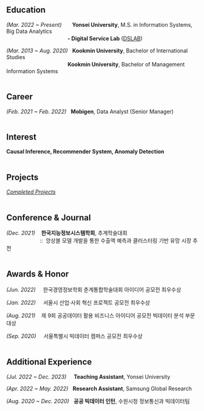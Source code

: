 
## Education
*(Mar. 2022 ~ Present)*&nbsp;&nbsp;&nbsp;&nbsp;&nbsp;&nbsp;&nbsp;**Yonsei University**, M.S. in Information Systems, Big Data Analytics <br>
　　　　　　　　　      &nbsp;&nbsp;&nbsp;&nbsp;&nbsp;&nbsp;&nbsp;&nbsp;**- Digital Service Lab** ([DSLAB](https://gsiyonsei.wixsite.com/dslab))


*(Mar. 2013 ~ Aug. 2020)*&nbsp;&nbsp;&nbsp;**Kookmin University**, Bachelor of International Studies  <br>
　　　　　　　　　      &nbsp;&nbsp;&nbsp;&nbsp;&nbsp;&nbsp;&nbsp;&nbsp;**Kookmin University**, Bachelor of Management Information Systems
</br>
</br>

## Career

*(Feb. 2021 ~ Feb. 2022)*&nbsp;&nbsp;&nbsp;**Mobigen**, Data Analyst (Senior Manager)
</br>
</br>

## Interest

**Causal Inference, Recommender System, Anomaly Detection**
</br>
</br>

## Projects
[*Completed Projects*](https://github.com/juunho/Completed_Projects)
</br>
</br>

## Conference & Journal

*(Dec. 2021)*&nbsp;&nbsp;&nbsp; **한국지능정보시스템학회**, 추계학술대회 <br>
　　　　　　&nbsp;::&nbsp;&nbsp;앙상블 모델 개발을 통한 수출액 예측과 클러스터링 기반 유망 시장 추천
</br>
</br>

## Awards & Honor
*(Jun. 2022)*&nbsp;&nbsp;&nbsp;&nbsp; 한국경영정보학회 춘계통합학술대회 아이디어 공모전 최우수상 

*(Jan. 2022)*&nbsp;&nbsp;&nbsp;&nbsp; 서울시 산업·사회 혁신 프로젝트 공모전 최우수상

*(Aug. 2021)*&nbsp;&nbsp;&nbsp; 제 9회 공공데이터 활용 비즈니스 아이디어 공모전 빅데이터 분석 부문 대상

*(Sep. 2020)*&nbsp;&nbsp;&nbsp;&nbsp; 서울특별시 빅데이터 캠퍼스 공모전 최우수상
</br>
</br>

## Additional Experience

*(Jul. 2022 ~ Dec. 2023)*&nbsp;&nbsp;&nbsp;&nbsp;&nbsp;**Teaching Assistant**, Yonsei University

*(Apr. 2022 ~ May. 2022)*&nbsp;&nbsp;&nbsp;**Research Assistant**, Samsung Global Research

*(Aug. 2020 ~ Dec. 2020)*&nbsp;&nbsp;&nbsp;**공공 빅데이터 인턴**, 수원시청 정보통신과 빅데이터팀
